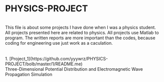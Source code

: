 # PHYSICS-PROJECT

<br>
This file is about some projects I have done when I was a physics student.
All projects presented here are related to physics.
All projects use Matlab to program.
The written reports are more important than the codes, because coding for engineering use just work as a caculation.
<br>
<br>
<br>
1. [Project_1](https://github.com/yyywrz/PHYSICS-PROJECT/bolb/master/1/README.me) 
<br>Three-Dimensional Potential Distribution and Electromagnetic Wave Propagation Simulation
<br><br>
  
